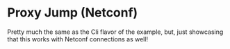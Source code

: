 # Proxy Jump (Netconf)

Pretty much the same as the Cli flavor of the example, but, just showcasing that this works with
Netconf connections as well!
